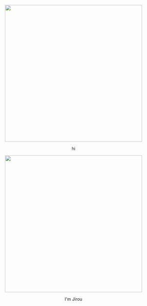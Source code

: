 
<p align="center">
<img src="https://i.pinimg.com/736x/f8/21/23/f821239a3a42808c3d938535278de79d.jpg" width="450" />
</p>

<p align="center"> hi </p>

<p align="center">
<img src="https://i.pinimg.com/736x/c6/eb/93/c6eb93d5fd93e0c04b42c50a6ba1f4b9.jpg" width="450" />
</p>

<p align="center"> I'm Jirou </p>
